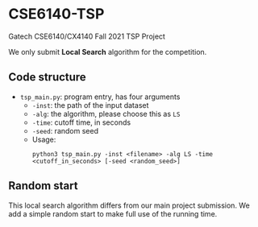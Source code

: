 # CSE6140-TSP

Gatech CSE6140/CX4140 Fall 2021 TSP Project

We only submit **Local Search** algorithm for the competition.

## Code structure

- `tsp_main.py`: program entry, has four arguments
    - `-inst`: the path of the input dataset
    - `-alg`: the algorithm, please choose this as `LS`
    - `-time`: cutoff time, in seconds
    - `-seed`: random seed
    - Usage:
        ```console
        python3 tsp_main.py -inst <filename> -alg LS -time <cutoff_in_seconds> [-seed <random_seed>]
        ```
## Random start

This local search algorithm differs from our main project submission. We add a simple random start to make full use of the running time.